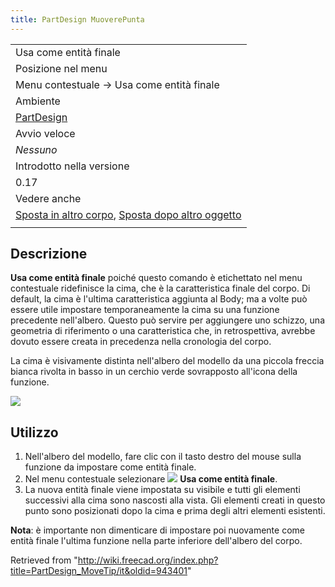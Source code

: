 ```yaml
---
title: PartDesign MuoverePunta
---
```

|  |
| --- |
| Usa come entità finale |
| Posizione nel menu |
| Menu contestuale → Usa come entità finale |
| Ambiente |
| [PartDesign](/PartDesign_Workbench/it "PartDesign Workbench/it") |
| Avvio veloce |
| *Nessuno* |
| Introdotto nella versione |
| 0.17 |
| Vedere anche |
| [Sposta in altro corpo](/PartDesign_MoveFeature/it "PartDesign MoveFeature/it"), [Sposta dopo altro oggetto](/PartDesign_MoveFeatureInTree/it "PartDesign MoveFeatureInTree/it") |
|  |

## Descrizione

**Usa come entità finale** poiché questo comando è etichettato nel menu contestuale ridefinisce la cima, che è la caratteristica finale del corpo. Di default, la cima è l'ultima caratteristica aggiunta al Body; ma a volte può essere utile impostare temporaneamente la cima su una funzione precedente nell'albero. Questo può servire per aggiungere uno schizzo, una geometria di riferimento o una caratteristica che, in retrospettiva, avrebbe dovuto essere creata in precedenza nella cronologia del corpo.

La cima è visivamente distinta nell'albero del modello da una piccola freccia bianca rivolta in basso in un cerchio verde sovrapposto all'icona della funzione.

![](/images/PartDesign_Body_tree-04.png)

## Utilizzo

1. Nell'albero del modello, fare clic con il tasto destro del mouse sulla funzione da impostare come entità finale.
2. Nel menu contestuale selezionare ![](/images/PartDesign_MoveTip.svg) **Usa come entità finale**.
3. La nuova entità finale viene impostata su visibile e tutti gli elementi successivi alla cima sono nascosti alla vista. Gli elementi creati in questo punto sono posizionati dopo la cima e prima degli altri elementi esistenti.

**Nota**: è importante non dimenticare di impostare poi nuovamente come entità finale l'ultima funzione nella parte inferiore dell'albero del corpo.

Retrieved from "<http://wiki.freecad.org/index.php?title=PartDesign_MoveTip/it&oldid=943401>"